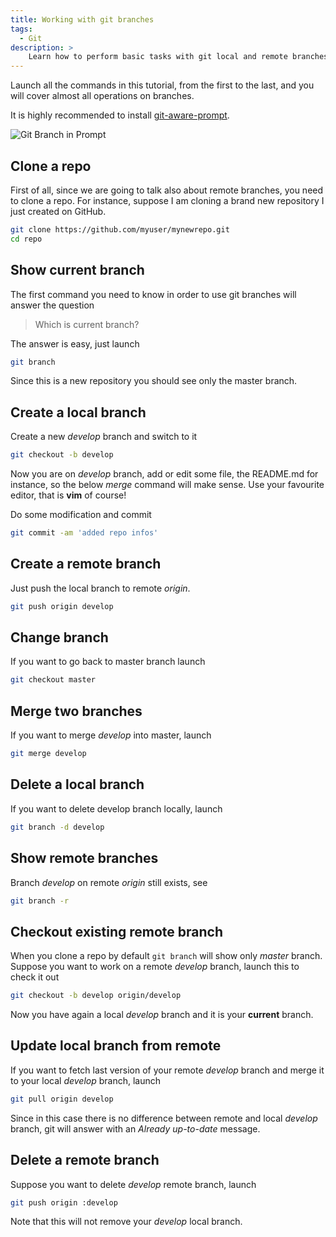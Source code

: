 ```yaml
---
title: Working with git branches
tags:
  - Git
description: >
    Learn how to perform basic tasks with git local and remote branches.
---
```


<div class="alert alert-info">Launch all the commands in this tutorial, from the first to the last, and you will cover almost all operations on branches.</div>

It is highly recommended to install [git-aware-prompt](https://github.com/jimeh/git-aware-prompt).

![Git Branch in Prompt](https://raw.github.com/jimeh/git-aware-prompt/master/preview.png)

## Clone a repo

First of all, since we are going to talk also about remote branches, you need to clone a repo. For instance, suppose I am cloning a brand new repository I just created on GitHub.

```bash
git clone https://github.com/myuser/mynewrepo.git
cd repo
```

## Show current branch

The first command you need to know in order to use git branches will answer the question

> Which is current branch?

The answer is easy, just launch

```bash
git branch
```

Since this is a new repository you should see only the master branch.

## Create a local branch

Create a new *develop* branch and switch to it

```bash
git checkout -b develop
```

Now you are on *develop* branch, add or edit some file, the README.md for instance, so the below *merge* command will make sense. Use your favourite editor, that is **vim** of course!

Do some modification and commit

```bash
git commit -am 'added repo infos'
```

## Create a remote branch

Just push the local branch to remote *origin*.

```bash
git push origin develop
```

## Change branch

If you want to go back to master branch launch

```bash
git checkout master
```

## Merge two branches

If you want to merge *develop* into master, launch

```bash
git merge develop
```

## Delete a local branch

If you want to delete develop branch locally, launch

```bash
git branch -d develop
```

## Show remote branches

Branch *develop* on remote *origin* still exists, see

```bash
git branch -r
```

## Checkout existing remote branch

When you clone a repo by default `git branch` will show only *master* branch. Suppose you want to work on a remote *develop* branch, launch this to check it out

```bash
git checkout -b develop origin/develop
```

Now you have again a local *develop* branch and it is your **current** branch.

## Update local branch from remote

If you want to fetch last version of your remote *develop* branch and merge it to your local *develop* branch, launch

```bash
git pull origin develop
```

Since in this case there is no difference between remote and local *develop* branch, git will answer with an *Already up-to-date* message.

## Delete a remote branch

Suppose you want to delete *develop* remote branch, launch

```bash
git push origin :develop
```

Note that this will not remove your *develop* local branch.

